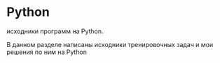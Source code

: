 # Python
исходники программ на Python.

 В данном разделе написаны исходники тренировочных задач и мои решения по ним на Python
